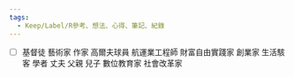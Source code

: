 ```yaml
---
tags:
  - Keep/Label/R參考、想法、心得、筆記、紀錄
---
```



- [ ] 基督徒
藝術家
作家
高爾夫球員
航運業工程師
財富自由實踐家
創業家
生活駭客
學者
丈夫
父親
兒子
數位教育家
社會改革家


